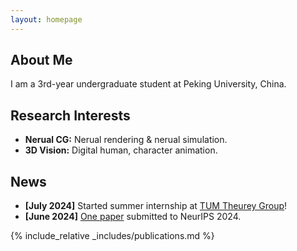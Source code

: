 ```yaml
---
layout: homepage
---
```


## About Me

I am a 3rd-year undergraduate student at Peking University, China.

## Research Interests

- **Nerual CG:** Nerual rendering & nerual simulation. 
- **3D Vision:** Digital human, character animation.


## News

- **[July 2024]** Started summer internship at [TUM Theurey Group](https://ge.in.tum.de/)!
- **[June 2024]** [One paper](https://motioncritic.github.io/) submitted to NeurIPS 2024.

<!-- - **[Sept. 2019]** Our paper about few-shot learning is accepted to NeurIPS 2019.
- **[Mar. 2019]** Our paper about few-shot learning is accepted to CVPR 2019. -->

{% include_relative _includes/publications.md %}

<!-- {% include_relative _includes/services.md %} -->

